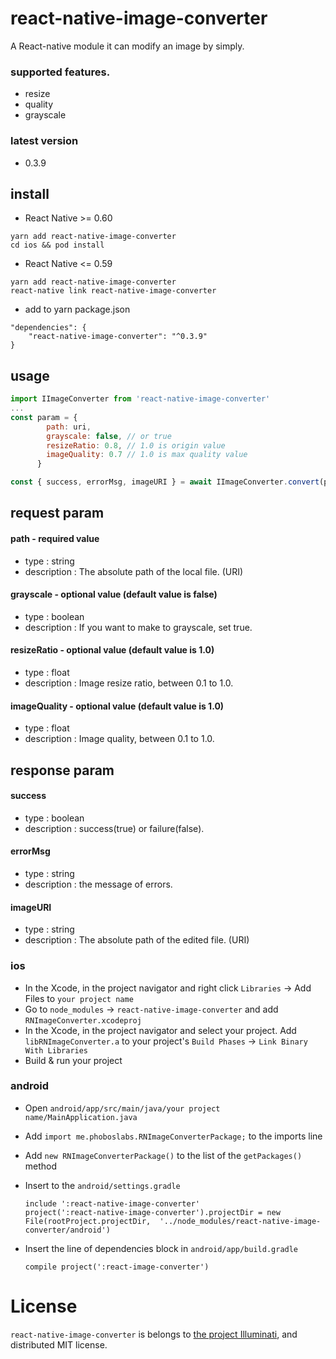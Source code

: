 # react-native-image-converter

A React-native module it can modify an image by simply.

### supported features.
 - resize
 - quality
 - grayscale

### latest version
 - 0.3.9

## install

* React Native >= 0.60
```
yarn add react-native-image-converter
cd ios && pod install
```

* React Native <= 0.59
```
yarn add react-native-image-converter
react-native link react-native-image-converter
```

* add to yarn package.json
```
"dependencies": {
    "react-native-image-converter": "^0.3.9"
}
```

## usage
```javascript
import IImageConverter from 'react-native-image-converter'
...
const param = {
        path: uri,
        grayscale: false, // or true
        resizeRatio: 0.8, // 1.0 is origin value
        imageQuality: 0.7 // 1.0 is max quality value
      }

const { success, errorMsg, imageURI } = await IImageConverter.convert(param)
```

## request param

#### path - required value
 - type : string
 - description : The absolute path of the local file. (URI)

#### grayscale - optional value (default value is false)
 - type : boolean
 - description : If you want to make to grayscale, set true.

#### resizeRatio - optional value (default value is 1.0)
 - type : float
 - description : Image resize ratio, between 0.1 to 1.0.

#### imageQuality - optional value (default value is 1.0)
 - type : float
 - description : Image quality, between 0.1 to 1.0.

## response param

#### success
 - type : boolean
 - description : success(true) or failure(false).

#### errorMsg
 - type : string
 - description : the message of errors.

#### imageURI
 - type : string
 - description : The absolute path of the edited file. (URI)

### ios
 - In the Xcode, in the project navigator and right click `Libraries` -> Add Files to `your project name`
 - Go to `node_modules` -> `react-native-image-converter` and add `RNImageConverter.xcodeproj`
 - In the Xcode, in the project navigator and select your project. Add `libRNImageConverter.a` to your project's `Build Phases` -> `Link Binary With Libraries`
 - Build & run your project

 ### android
  - Open `android/app/src/main/java/your project name/MainApplication.java`
  - Add `import me.phoboslabs.RNImageConverterPackage;` to the imports line
  - Add `new RNImageConverterPackage()` to the list of the `getPackages()` method

  - Insert to the `android/settings.gradle`

  	```
  	include ':react-native-image-converter'
  	project(':react-native-image-converter').projectDir = new File(rootProject.projectDir, 	'../node_modules/react-native-image-converter/android')
  	```

 - Insert the line of dependencies block in `android/app/build.gradle`

  	```
   compile project(':react-image-converter')
  	```

# License
`react-native-image-converter` is belongs to [the project Illuminati](https://github.com/LeeKyoungIl/illuminati), and distributed MIT license.